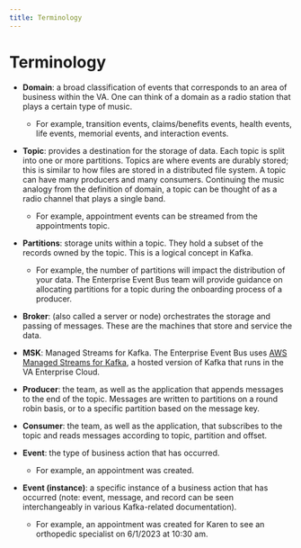 ```yaml
---
title: Terminology
---
```


# Terminology

* **Domain**: a broad classification of events that corresponds to an area of business within the VA. One can think of a domain as a radio station that plays a certain type of music.
    * For example, transition events, claims/benefits events, health events, life events, memorial events, and interaction events.

* **Topic**: provides a destination for the storage of data. Each topic is split into one or more partitions. Topics are where events are durably stored; this is similar to how files are stored in a distributed file system. A topic can have many producers and many consumers. Continuing the music analogy from the definition of domain, a topic can be thought of as a radio channel that plays a single band.
    * For example, appointment events can be streamed from the appointments topic.

* **Partitions**: storage units within a topic. They hold a subset of the records owned by the topic. This is a logical concept in Kafka.
    * For example, the number of partitions will impact the distribution of your data. The Enterprise Event Bus team will provide guidance on allocating partitions for a topic during the onboarding process of a producer.

* **Broker**: (also called a server or node) orchestrates the storage and passing of messages. These are the machines that store and service the data.

* **MSK**: Managed Streams for Kafka. The Enterprise Event Bus uses [AWS Managed Streams for Kafka](https://docs.aws.amazon.com/msk/index.html), a hosted version of Kafka that runs in the VA Enterprise Cloud.

* **Producer**: the team, as well as the application that appends messages to the end of the topic. Messages are written to partitions on a round robin basis, or to a specific partition based on the message key.

* **Consumer**: the team, as well as the application, that subscribes to the topic and reads messages according to topic, partition and offset.

* **Event**: the type of business action that has occurred.
    * For example, an appointment was created.

* **Event (instance)**: a specific instance of a business action that has occurred  (note: event, message, and record can be seen interchangeably in various Kafka-related documentation).
    * For example, an appointment was created for Karen to see an orthopedic specialist on 6/1/2023 at 10:30 am.
